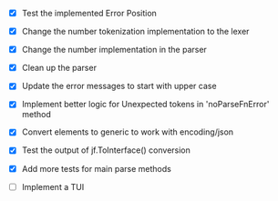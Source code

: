 - [x] Test the implemented Error Position

- [x] Change the number tokenization implementation to the lexer

- [x] Change the number implementation in the parser

- [x] Clean up the parser

- [x] Update the error messages to start with upper case

- [x] Implement better logic for Unexpected tokens in 'noParseFnError' method

- [x] Convert elements to generic to work with encoding/json

- [x] Test the output of jf.ToInterface() conversion

- [x] Add more tests for main parse methods

- [ ] Implement a TUI
